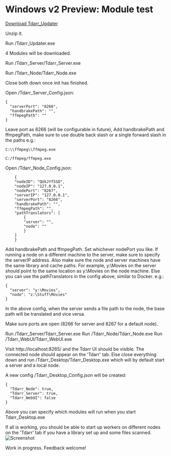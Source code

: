 # Windows v2 Preview: Module test

<a href="https://storage.googleapis.com/tdarr/versions/1.9900/win32_x64/Tdarr_Updater.zip" target="_blank">Download Tdarr_Updater</a>

Unzip it.

Run /Tdarr_Updater.exe

4 Modules will be downloaded.

Run /Tdarr_Server/Tdarr_Server.exe

Run /Tdarr_Node/Tdarr_Node.exe

Close both down once init has finished.

Open /Tdarr_Server_Config.json:

    {
      "serverPort": "8266",
      "handbrakePath": "",
      "ffmpegPath": ""
    }


Leave port as 8266 (will be configurable in future),
Add handbrakePath and ffmpegPath, make sure to use double back slash or a single forward slash in the paths e.g.:

    C:\\ffmpeg\\ffmpeg.exe

    C:/ffmpeg/ffmpeg.exe

Open /Tdarr_Node_Config.json:

        {
        "nodeID": "QUkJYfSSD",
        "nodeIP": "127.0.0.1",
        "nodePort": "8267",
        "serverIP": "127.0.0.1",
        "serverPort": "8266",
        "handbrakePath": "",
        "ffmpegPath": "",
        "pathTranslators": [
            {
            "server": "",
            "node": ""
            }
        ]
        }


Add handbrakePath and ffmpegPath. Set whichever nodePort you like. If running a node on a different machine to the server,
make sure to specify the serverIP address. Also make sure the node and server machines have the same library and cache paths. For example,
y:\Movies on the server should point to the same location as y:\Movies on the node machine. Else you can use the pathTranslators
in the config above, similar to Docker. e.g.:

    {
      "server": "y:\Movies",
      "node": "z:\Stuff\Movies"
    }

In the above config, when the server sends a file path to the node, the base path will be translated and vice versa.

Make sure ports are open (8266 for server and 8267 for a default node).

Run /Tdarr_Server/Tdarr_Server.exe
Run /Tdarr_Node/Tdarr_Node.exe
Run /Tdarr_WebUI/Tdarr_WebUI.exe

Visit http://localhost:8265/ and the Tdarr UI should be visible. The connected node should appear on the 'Tdarr' tab. Else close everything down
and run /Tdarr_Desktop/Tdarr_Desktop.exe which will by default start a server and a local node.

A new config /Tdarr_Desktop_Config.json will be created:

    {
      "Tdarr_Node": true,
      "Tdarr_Server": true,
      "Tdarr_WebUI": false
    }

Above you can specify which modules will run when you start Tdarr_Desktop.exe

If all is working, you should be able to start up workers on different nodes on the 'Tdarr' tab if you have a library set up and some files scanned.
![Screenshot](https://i.imgur.com/6ONVOre.png)

Work in progress. Feedback welcome!










